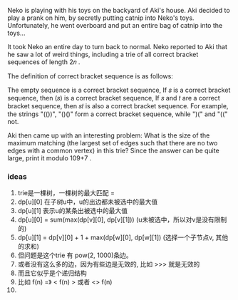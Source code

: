 Neko is playing with his toys on the backyard of Aki's house. Aki decided to play a prank on him, by secretly putting catnip into Neko's toys. Unfortunately, he went overboard and put an entire bag of catnip into the toys...

It took Neko an entire day to turn back to normal. Neko reported to Aki that he saw a lot of weird things, including a trie of all correct bracket sequences of length 2𝑛
.

The definition of correct bracket sequence is as follows:

The empty sequence is a correct bracket sequence,
If 𝑠
 is a correct bracket sequence, then (𝑠)
 is a correct bracket sequence,
If 𝑠
 and 𝑡
 are a correct bracket sequence, then 𝑠𝑡
 is also a correct bracket sequence.
For example, the strings "(())", "()()" form a correct bracket sequence, while ")(" and "((" not.

Aki then came up with an interesting problem: What is the size of the maximum matching (the largest set of edges such that there are no two edges with a common vertex) in this trie? Since the answer can be quite large, print it modulo 109+7
.

### ideas
1. trie是一棵树，一棵树的最大匹配 = 
2. dp[u][0] 在子树u中，u的出边都未被选中的最大值
3. dp[u][1] 表示u的某条出被选中的最大值
4. dp[u][0] = sum(max(dp[v][0], dp[v][1])) (u未被选中，所以对v是没有限制的)
5. dp[u][1] = dp[v][0] + 1 + max(dp[w][0], dp[w][1]) (选择一个子节点v, 其他的求和)
6. 但问题是这个trie 有 pow(2, 1000)条边。
7. 或者没有这么多的边，因为有些边是无效的, 比如 >>> 就是无效的
8. 而且它似乎是个递归结构
9. 比如 f(n) =》 < f(n) > 或者 <> f(n)
10. 